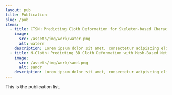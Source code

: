 ```yaml
---
layout: pub
title: Publication
slug: /pub
items:
  - title: CTSN：Predicting Cloth Deformation for Skeleton-based Characters with a Two-stream Skinning Network
    image:
      src: /assets/img/work/water.png
      alt: waterr
    description: Lorem ipsum dolor sit amet, consectetur adipiscing elit, sed do eiusmod tempor incididunt ut labore et dolore magna aliqua. Ut enim ad minim veniam, quis nostrud exercitation ullamco laboris nisi ut aliquip ex ea commodo consequat.
  - title: N-Cloth：Predicting 3D Cloth Deformation with Mesh-Based Networks
    image:
      src: /assets/img/work/sand.png
      alt: sandr
    description: Lorem ipsum dolor sit amet, consectetur adipiscing elit, sed do eiusmod tempor incididunt ut labore et dolore magna aliqua. Ut enim ad minim veniam, quis nostrud exercitation ullamco laboris nisi ut aliquip ex ea commodo consequat. Duis aute irure dolor in reprehenderit in voluptate velit esse cillum dolore eu fugiat nulla pariatur.
---
```


This is the publication list.
<br />
<br />
